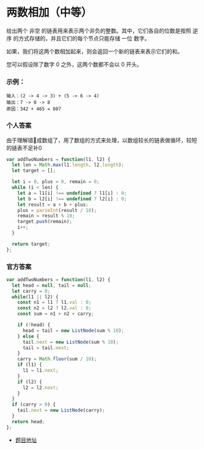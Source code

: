 # 两数相加（中等）

给出两个 非空 的链表用来表示两个非负的整数。其中，它们各自的位数是按照 逆序 的方式存储的，并且它们的每个节点只能存储 一位 数字。

如果，我们将这两个数相加起来，则会返回一个新的链表来表示它们的和。

您可以假设除了数字 0 之外，这两个数都不会以 0 开头。

### 示例：

```
输入：(2 -> 4 -> 3) + (5 -> 6 -> 4)
输出：7 -> 0 -> 8
原因：342 + 465 = 807
```

### 个人答案

由于理解错成数组了，用了数组的方式来处理，以数组较长的链表做循环，较短的链表不足补0

```js
var addTwoNumbers = function(l1, l2) {
  let len = Math.max(l1.length, l2.length);
  let target = [];

  let i = 0, plus = 0, remain = 0;
  while (i < len) {
    let a = l1[i] !== undefined ? l1[i] : 0;
    let b = l2[i] !== undefined ? l2[i] : 0;
    let result = a + b + plus;
    plus = parseInt(result / 10);
    remain = result % 10;
    target.push(remain);
    i++;
  }

  return target;
};
```

### 官方答案

```js
var addTwoNumbers = function(l1, l2) {
  let head = null, tail = null;
  let carry = 0;
  while(l1 || l2) {
    const n1 = l1 ? l1.val : 0;
    const n2 = l2 ? l2.val : 0;
    const sum = n1 + n2 + carry;

    if (!head) {
      head = tail = new ListNode(sum % 10);
    } else {
      tail.next = new ListNode(sum % 10);
      tail = tail.next;
    }
    carry = Math.floor(sum / 10);
    if (l1) {
      l1 = l1.next;
    }
    if (l2) {
      l2 = l2.next;
    }
  }
  if (carry > 0) {
    tail.next = new ListNode(carry);
  }
  return head;
};
```

* [题目地址](https://leetcode-cn.com/problems/add-two-numbers/)